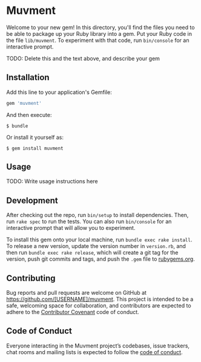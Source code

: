 # Muvment

Welcome to your new gem! In this directory, you'll find the files you need to be able to package up your Ruby library into a gem. Put your Ruby code in the file `lib/muvment`. To experiment with that code, run `bin/console` for an interactive prompt.

TODO: Delete this and the text above, and describe your gem

## Installation

Add this line to your application's Gemfile:

```ruby
gem 'muvment'
```

And then execute:

    $ bundle

Or install it yourself as:

    $ gem install muvment

## Usage

TODO: Write usage instructions here

## Development

After checking out the repo, run `bin/setup` to install dependencies. Then, run `rake spec` to run the tests. You can also run `bin/console` for an interactive prompt that will allow you to experiment.

To install this gem onto your local machine, run `bundle exec rake install`. To release a new version, update the version number in `version.rb`, and then run `bundle exec rake release`, which will create a git tag for the version, push git commits and tags, and push the `.gem` file to [rubygems.org](https://rubygems.org).

## Contributing

Bug reports and pull requests are welcome on GitHub at https://github.com/[USERNAME]/muvment. This project is intended to be a safe, welcoming space for collaboration, and contributors are expected to adhere to the [Contributor Covenant](http://contributor-covenant.org) code of conduct.

## Code of Conduct

Everyone interacting in the Muvment project’s codebases, issue trackers, chat rooms and mailing lists is expected to follow the [code of conduct](https://github.com/[USERNAME]/muvment/blob/master/CODE_OF_CONDUCT.md).
